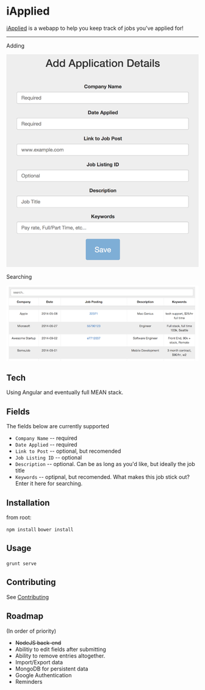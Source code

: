 iApplied
=======

[iApplied](http://iapplied.heroku.com) is a webapp to help you keep track of jobs you've applied for!

----

Adding

![](./add.png)


Searching

![](./list.png)



Tech
-----
Using Angular and eventually full MEAN stack.


Fields
-------

The fields below are currently supported

* `Company Name` -- required
* `Date Applied` -- required
* `Link to Post` -- optional, but recomended
* `Job Listing ID` -- optional
* `Description` -- optional. Can be as long as you'd like, but ideally the job title
* `Keywords` -- optipnal, but recomended. What makes this job stick out? Enter it here for searching.

Installation
-----------
from root:

`npm install`
`bower install`

Usage
-----
`grunt serve`

Contributing
------------

See [Contributing](CONTRIBUTING.md)



Roadmap
---
(In order of priority)

* ~~NodeJS back-end~~
* Abilitiy to edit fields after submitting
* Ability to remove entries altogether.
* Import/Export data
* MongoDB for persistent data
* Google Authentication
* Reminders